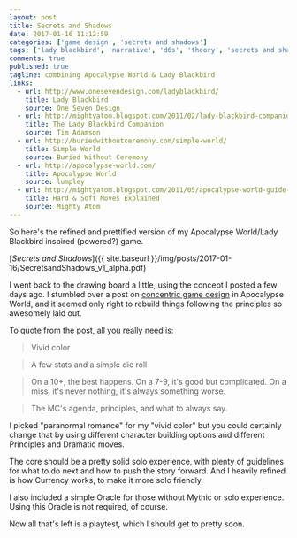 ```yaml
---
layout: post
title: Secrets and Shadows
date: 2017-01-16 11:12:59
categories: ['game design', 'secrets and shadows']
tags: ['lady blackbird', 'narrative', 'd6s', 'theory', 'secrets and shadows', 'pbta', 'apocalypse world']
comments: true
published: true
tagline: combining Apocalypse World & Lady Blackbird
links:
  - url: http://www.onesevendesign.com/ladyblackbird/
    title: Lady Blackbird
    source: One Seven Design
  - url: http://mightyatom.blogspot.com/2011/02/lady-blackbird-companion.html
    title: The Lady Blackbird Companion
    source: Tim Adamson
  - url: http://buriedwithoutceremony.com/simple-world/
    title: Simple World
    source: Buried Without Ceremony
  - url: http://apocalypse-world.com/
    title: Apocalypse World
    source: lumpley
  - url: http://mightyatom.blogspot.com/2011/05/apocalypse-world-guide-to-hard-moves.html
    title: Hard & Soft Moves Explained
    source: Mighty Atom
---
```


So here's the refined and prettified version of my Apocalypse World/Lady Blackbird inspired (powered?) game.

[*Secrets and Shadows*]({{ site.baseurl }}/img/posts/2017-01-16/SecretsandShadows_v1_alpha.pdf)

I went back to the drawing board a little, using the concept I posted a few days ago. I stumbled over a post on [concentric game design](http://lumpley.com/index.php/anyway/thread/594) in Apocalypse World, and it seemed only right to rebuild things following the principles so awesomely laid out.

To quote from the post, all you really need is:

> Vivid color

> A few stats and a simple die roll

> On a 10+, the best happens. On a 7-9, it's good but complicated. On a miss, it's never nothing, it's always something worse.

> The MC's agenda, principles, and what to always say.

I picked "paranormal romance" for my "vivid color" but you could certainly change that by using different character building options and different Principles and Dramatic moves.

The core should be a pretty solid solo experience, with plenty of guidelines for what to do next and how to push the story forward. And I heavily refined is how Currency works, to make it more solo friendly.

I also included a simple Oracle for those without Mythic or solo experience. Using this Oracle is not required, of course.

Now all that's left is a playtest, which I should get to pretty soon.
